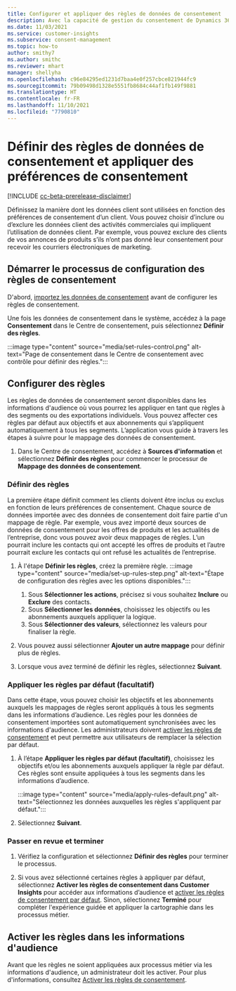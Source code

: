 ```yaml
---
title: Configurer et appliquer des règles de données de consentement
description: Avec la capacité de gestion du consentement de Dynamics 365 Customer Insights, vous pouvez définir la manière dont les données sont utilisées en fonction des préférences de consentement d’un client.
ms.date: 11/03/2021
ms.service: customer-insights
ms.subservice: consent-management
ms.topic: how-to
author: smithy7
ms.author: smithc
ms.reviewer: mhart
manager: shellyha
ms.openlocfilehash: c96e84295ed1231d7baa4e0f257cbce821944fc9
ms.sourcegitcommit: 79b09498d1328e5551fb8684c44af1fb149f9881
ms.translationtype: HT
ms.contentlocale: fr-FR
ms.lasthandoff: 11/10/2021
ms.locfileid: "7790810"
---
```

# <a name="set-consent-data-rules-and-apply-consent-preferences"></a>Définir des règles de données de consentement et appliquer des préférences de consentement

[!INCLUDE [cc-beta-prerelease-disclaimer](includes/cc-beta-prerelease-disclaimer.md)]

Définissez la manière dont les données client sont utilisées en fonction des préférences de consentement d’un client. Vous pouvez choisir d’inclure ou d’exclure les données client des activités commerciales qui impliquent l’utilisation de données client. Par exemple, vous pouvez exclure des clients de vos annonces de produits s’ils n’ont pas donné leur consentement pour recevoir les courriers électroniques de marketing.

## <a name="start-the-consent-rules-setup-process"></a>Démarrer le processus de configuration des règles de consentement

D'abord, [importez les données de consentement](import-consent-data.md) avant de configurer les règles de consentement. 

Une fois les données de consentement dans le système, accédez à la page **Consentement** dans le Centre de consentement, puis sélectionnez **Définir des règles**.

:::image type="content" source="media/set-rules-control.png" alt-text="Page de consentement dans le Centre de consentement avec contrôle pour définir des règles.":::

## <a name="set-up-rules"></a>Configurer des règles

Les règles de données de consentement seront disponibles dans les informations d'audience où vous pourrez les appliquer en tant que règles à des segments ou des exportations individuels. Vous pouvez affecter ces règles par défaut aux objectifs et aux abonnements qui s’appliquent automatiquement à tous les segments. L’application vous guide à travers les étapes à suivre pour le mappage des données de consentement. 

1. Dans le Centre de consentement, accédez à **Sources d'information** et sélectionnez **Définir des règles** pour commencer le processur de **Mappage des données de consentement**.

### <a name="set-rules"></a>Définir des règles

La première étape définit comment les clients doivent être inclus ou exclus en fonction de leurs préférences de consentement. Chaque source de données importée avec des données de consentement doit faire partie d'un mappage de règle. Par exemple, vous avez importé deux sources de données de consentement pour les offres de produits et les actualités de l’entreprise, donc vous pouvez avoir deux mappages de règles. L’un pourrait inclure les contacts qui ont accepté les offres de produits et l’autre pourrait exclure les contacts qui ont refusé les actualités de l’entreprise.

1. À l'étape **Définir les règles**, créez la première règle.
   :::image type="content" source="media/set-up-rules-step.png" alt-text="Étape de configuration des règles avec les options disponibles."::: 
    1. Sous **Sélectionner les actions**, précisez si vous souhaitez **Inclure** ou **Exclure** des contacts. 
    1. Sous **Sélectionner les données**, choisissez les objectifs ou les abonnements auxquels appliquer la logique. 
    1. Sous **Sélectionner des valeurs**, sélectionnez les valeurs pour finaliser la règle.

1. Vous pouvez aussi sélectionner **Ajouter un autre mappage** pour définir plus de règles.

1. Lorsque vous avez terminé de définir les règles, sélectionnez **Suivant**.

### <a name="apply-rules-as-default-optional"></a>Appliquer les règles par défaut (facultatif)

Dans cette étape, vous pouvez choisir les objectifs et les abonnements auxquels les mappages de règles seront appliqués à tous les segments dans les informations d’audience. Les règles pour les données de consentement importées sont automatiquement synchronisées avec les informations d'audience. Les administrateurs doivent [activer les règles de consentement](../audience-insights/activate-consent.md) et peut permettre aux utilisateurs de remplacer la sélection par défaut.

1. À l’étape **Appliquer les règles par défaut (facultatif)**, choisissez les objectifs et/ou les abonnements auxquels appliquer la règle par défaut. Ces règles sont ensuite appliquées à tous les segments dans les informations d’audience.

   :::image type="content" source="media/apply-rules-default.png" alt-text="Sélectionnez les données auxquelles les règles s'appliquent par défaut.":::

1. Sélectionnez **Suivant**.

### <a name="review-and-finish"></a>Passer en revue et terminer

1. Vérifiez la configuration et sélectionnez **Définir des règles** pour terminer le processus. 

1. Si vous avez sélectionné certaines règles à appliquer par défaut, sélectionnez **Activer les règles de consentement dans Customer Insights** pour accéder aux informations d’audience et [activer les règles de consentement par défaut](../audience-insights/activate-consent.md). Sinon, sélectionnez **Terminé** pour compléter l'expérience guidée et appliquer la cartographie dans les processus métier.

## <a name="activate-rules-in-audience-insights"></a>Activer les règles dans les informations d'audience

Avant que les règles ne soient appliquées aux processus métier via les informations d'audience, un administrateur doit les activer. Pour plus d'informations, consultez [Activer les règles de consentement](../audience-insights/activate-consent.md).
